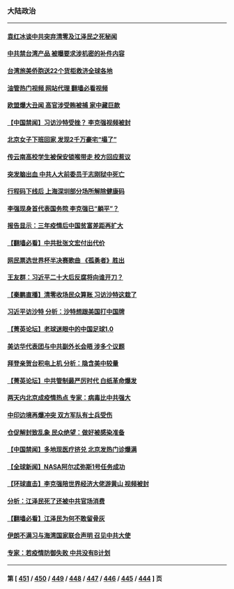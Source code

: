 ### 大陆政治
---
#### [袁红冰谈中共突弃清零及江泽民之死秘闻](../../pages/ncid277/n13883837.md?12140045) 
#### [中共禁台湾产品 被曝要求涉机密的补件内容](../../pages/ncid277/n13883956.md?12140045) 
#### [台湾旅美侨胞送22个货柜救济全球各地](../../pages/ncid277/n13883980.md?12140045) 
#### [油管热门视频 网站代理 翻墙必看视频](http://138.2.39.72:81/youtube.html?epic-marker?12140045)
#### [欧盟爆大丑闻 高官涉受贿被捕 家中藏巨款](../../pages/ncid277/n13883993.md?12140045) 
#### [【中国禁闻】习访沙特受挫？ 李克强视频被封](../../pages/ncid277/n13883549.md?12140045) 
#### [北京女子下班回家 发现2千万豪宅“塌了”](../../pages/ncid277/n13883939.md?12140045) 
#### [传云南高校学生被保安锁喉带走 校方回应惹议](../../pages/ncid277/n13883844.md?12140045) 
#### [突发脑出血 中共人大前委员于志刚狱中死亡](../../pages/ncid277/n13883815.md?12140045) 
#### [行程码下线后 上海深圳部分场所解除健康码](../../pages/ncid277/n13883683.md?12140045) 
#### [李强现身首代表国务院 李克强已“躺平”？](../../pages/ncid277/n13883598.md?12140045) 
#### [报告显示：三年疫情后中国贫富差距再扩大](../../pages/ncid277/n13883480.md?12140045) 
#### [【翻墙必看】中共批张文宏付出代价](../../pages/ncid277/n13883609.md?12140045) 
#### [网民票选世界杯半决赛歌曲 《孤勇者》胜出](../../pages/ncid277/n13883541.md?12140045) 
#### [王友群：习近平二十大后反腐将向谁开刀？](../../pages/ncid277/n13883431.md?12140045) 
#### [【秦鹏直播】清零收场民众算账 习访沙特这栽了](../../pages/ncid277/n13883473.md?12140045) 
#### [习近平访沙特 分析：沙特想跟美国打中国牌](../../pages/ncid277/n13883483.md?12140045) 
#### [【菁英论坛】老球迷眼中的中国足球1.0](../../pages/ncid277/n13883462.md?12140045) 
#### [美访华代表团与中共副外长会晤 涉多个议题](../../pages/ncid277/n13883443.md?12140045) 
#### [拜登亲贺台积电上机 分析：隐含美中较量](../../pages/ncid277/n13883456.md?12140045) 
#### [【菁英论坛】中共管制最严厉时代 白纸革命爆发](../../pages/ncid277/n13883465.md?12140045) 
#### [两天内北京成疫情热点 专家：病毒比中共强大](../../pages/ncid277/n13883440.md?12140045) 
#### [中印边境再爆冲突 双方军队有士兵受伤](../../pages/ncid277/n13883388.md?12140045) 
#### [仓促解封致乱象 民众绝望：做好被感染准备](../../pages/ncid277/n13883381.md?12140045) 
#### [【中国禁闻】多地现医疗挤兑 北京发热门诊爆满](../../pages/ncid277/n13883214.md?12140045) 
#### [【全球新闻】NASA阿尔忒弥斯1号任务成功](../../pages/ncid277/n13883215.md?12140045) 
#### [【环球直击】李克强陪世界经济大佬游黄山 视频被封](../../pages/ncid277/n13883216.md?12140045) 
#### [分析：江泽民死了还被中共官场消费](../../pages/ncid277/n13883009.md?12140045) 
#### [【翻墙必看】江泽民为何不敢留骨灰](../../pages/ncid277/n13882911.md?12140045) 
#### [伊朗不满习与海湾国家联合声明 召见中共大使](../../pages/ncid277/n13882879.md?12140045) 
#### [专家：若疫情防御失败 中共没有B计划](../../pages/ncid277/n13882811.md?12140045) 

---
#### 第 [ [451](./451.md?12140045) / [450](./450.md?12140045) / [449](./449.md?12140045) / [448](./448.md?12140045) / [447](./447.md?12140045) / [446](./446.md?12140045) / [445](./445.md?12140045) / [444](./444.md?12140045) ] 页
